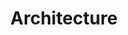 ---
title: Architecture
image: /philippefraisse/categories/archi1.jpg

# Badge style
style:
    background: "#2a9d8f"
    color: "#fff"
---